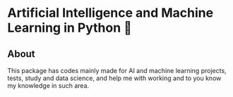 # Artificial Intelligence and Machine Learning in Python :robot:
## About
This package has codes mainly made for AI and machine learning projects, tests, study and data science, and help me with working and to you know my knowledge in such area.
